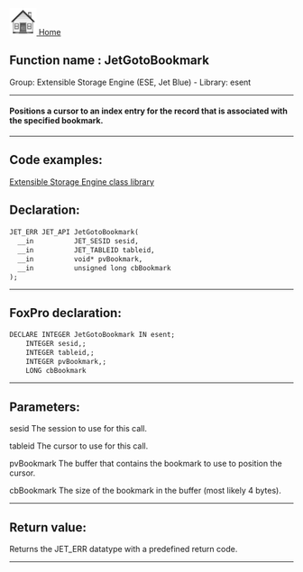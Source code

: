 [<img src="../../images/home.png"> Home ](https://github.com/VFPX/Win32API)  

## Function name : JetGotoBookmark
Group: Extensible Storage Engine (ESE, Jet Blue) - Library: esent    
***  


#### Positions a cursor to an index entry for the record that is associated with the specified bookmark.
***  


## Code examples:
[Extensible Storage Engine class library](../../samples/sample_532.md)  

## Declaration:
```foxpro  
JET_ERR JET_API JetGotoBookmark(
  __in          JET_SESID sesid,
  __in          JET_TABLEID tableid,
  __in          void* pvBookmark,
  __in          unsigned long cbBookmark
);  
```  
***  


## FoxPro declaration:
```foxpro  
DECLARE INTEGER JetGotoBookmark IN esent;
	INTEGER sesid,;
	INTEGER tableid,;
	INTEGER pvBookmark,;
	LONG cbBookmark  
```  
***  


## Parameters:
sesid 
The session to use for this call.

tableid 
The cursor to use for this call.

pvBookmark 
The buffer that contains the bookmark to use to position the cursor.

cbBookmark 
The size of the bookmark in the buffer (most likely 4 bytes).  
***  


## Return value:
Returns the JET_ERR datatype with a predefined return code.  
***  

